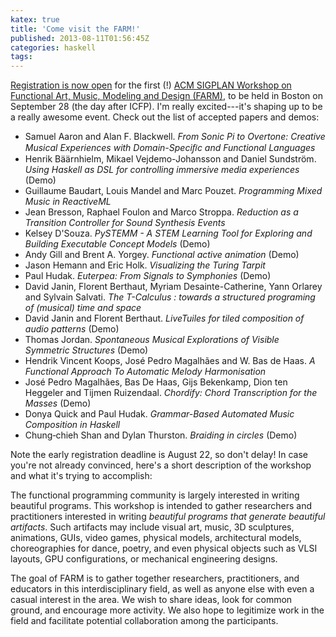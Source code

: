 ```yaml
---
katex: true
title: 'Come visit the FARM!'
published: 2013-08-11T01:56:45Z
categories: haskell
tags: 
---
```


<a href="https://regmaster3.com/2013conf/ICFP13/register.php">Registration is now open</a> for the first (!) <a href="http://www.cis.upenn.edu/~byorgey/farm13/">ACM SIGPLAN Workshop on Functional Art, Music, Modeling and Design (FARM)</a>, to be held in Boston on September 28 (the day after ICFP).  I'm really excited---it's shaping up to be a really awesome event.   Check out the list of accepted papers and demos:

<ul>
<li>Samuel Aaron and Alan F. Blackwell. <em>From Sonic Pi to Overtone: Creative Musical Experiences with Domain-Speciﬁc and Functional Languages</em></li>
<li>Henrik Bäärnhielm, Mikael Vejdemo-Johansson and Daniel Sundström. <em>Using Haskell as DSL for controlling immersive media experiences</em> (Demo)</li>
<li>Guillaume Baudart, Louis Mandel and Marc Pouzet. <em>Programming Mixed Music in ReactiveML</em></li>
<li>Jean Bresson, Raphael Foulon and Marco Stroppa. <em>Reduction as a Transition Controller for Sound Synthesis Events</em></li>
<li>Kelsey D'Souza. <em>PySTEMM - A STEM Learning Tool for Exploring and Building Executable Concept Models</em> (Demo)</li>
<li>Andy Gill and Brent A. Yorgey. <em>Functional active animation</em> (Demo)</li>
<li>Jason Hemann and Eric Holk. <em>Visualizing the Turing Tarpit</em></li>
<li>Paul Hudak. <em>Euterpea: From Signals to Symphonies</em> (Demo)</li>
<li>David Janin, Florent Berthaut, Myriam Desainte-Catherine, Yann Orlarey and Sylvain Salvati. <em>The T-Calculus : towards a structured programing of (musical) time and space</em></li>
<li>David Janin and Florent Berthaut. <em>LiveTuiles for tiled composition of audio patterns</em> (Demo)</li>
<li>Thomas Jordan. <em>Spontaneous Musical Explorations of Visible Symmetric Structures</em> (Demo)</li>
<li>Hendrik Vincent Koops, José Pedro Magalhães and W. Bas de Haas. <em>A Functional Approach To Automatic Melody Harmonisation</em></li>
<li>José Pedro Magalhães, Bas De Haas, Gijs Bekenkamp, Dion ten Heggeler and Tijmen Ruizendaal. <em>Chordify: Chord Transcription for the Masses</em> (Demo)</li>
<li>Donya Quick and Paul Hudak. <em>Grammar-Based Automated Music Composition in Haskell</em></li>
<li>Chung‐chieh Shan and Dylan Thurston. <em>Braiding in circles</em> (Demo)</li>
</ul>

Note the early registration deadline is August 22, so don't delay!  In case you're not already convinced, here's a short description of the workshop and what it's trying to accomplish:

<p>The functional programming community is largely interested in writing beautiful programs. This workshop is intended to gather researchers and practitioners interested in writing <em>beautiful programs that generate beautiful artifacts</em>. Such artifacts may include visual art, music, 3D sculptures, animations, GUIs, video games, physical models, architectural models, choreographies for dance, poetry, and even physical objects such as VLSI layouts, GPU configurations, or mechanical engineering designs.</p>
<p>The goal of FARM is to gather together researchers, practitioners, and educators in this interdisciplinary field, as well as anyone else with even a casual interest in the area. We wish to share ideas, look for common ground, and encourage more activity. We also hope to legitimize work in the field and facilitate potential collaboration among the participants.</p>


